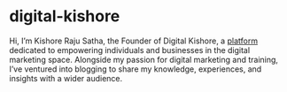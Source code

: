 # digital-kishore
Hi, I’m Kishore Raju Satha, the Founder of Digital Kishore, a <a href="#"> platform </a> dedicated to empowering individuals and businesses in the digital marketing space. Alongside my passion for digital marketing and training, I’ve ventured into blogging to share my knowledge, experiences, and insights with a wider audience.
